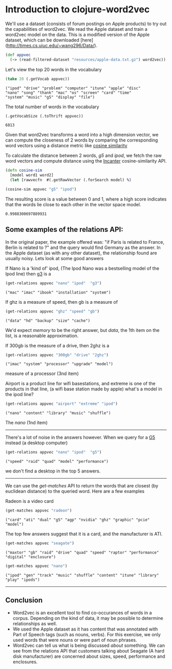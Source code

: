 # Introduction to clojure-word2vec

We'll use a dataset (consists of forum postings on Apple products) to try out the capabilities of word2vec.
We read the Apple dataset and train a word2vec model on the data. This is a modified version
of the Apple dataset, which can be downloaded [here] (http://times.cs.uiuc.edu/~wang296/Data/).

```clojure
(def appvec
  (-> (read-filtered-dataset "resources/apple-data.txt.gz") word2vec))
```

Let's view the top 20 words in the vocabulary

```clojure
(take 20 (.getVocab appvec))
```

```
("ipod" "drive" "problem" "computer" "itune" "apple" "disc" 
"nano" "song" "thank" "mac" "os" "screen" "card" "time" 
"system" "music" "g5" "display" "file")
```

The total number of words  in the vocabulary 

```clojure
(.getVocabSize (.toThrift appvec))
```
    6813


Given that word2vec transforms a word into a high dimension vector, we can
compute the closeness of 2 words by comparing the corresponding word vectors
using a distance metric like 
[cosine similarity](http://en.wikipedia.org/wiki/Cosine_similarity)

To calculate the distance between 2 words, *g5* and *ipod*,
we fetch the raw word vectors and compute distance using
the [Incanter](http://Incanter.org) cosine-similarity API.

```clojure
(defn cosine-sim
  [model word1 word2]
  (let [rawvecfn  #(.getRawVector (.forSearch model) %)

(cosine-sim appvec "g5" "ipod")

```
The resulting score is a value between 0 and 1, where a high score indicates
that the words lie close to each other in the vector space model.
```
0.9988300697889931
```

##  Some examples of the relations API:
In the original paper, the example offered was:
"if Paris is related to France, Berlin is related to ?"
and the query would find Germany as the answer.
In the Apple dataset (as with any other dataset),
the relationship found are usually noisy. Lets look at some
good answers

If Nano is a 'kind of' ipod, (The Ipod Nano was a bestselling model of the Ipod line)
then [g3](http://en.wikipedia.org/wiki/Power_Macintosh_G3_%28Blue_%26_White%29) is a

```clojure
(get-relations appvec "nano" "ipod"  "g3")
```
    ("mac" "imac" "ibook" "installation" "system")

If ghz is a measure of speed, then gb is a measure of

```clojure
(get-relations appvec "ghz" "speed" "gb")
```
    ("data" "hd" "backup" "size" "cache")

We'd expect *memory* to be the right answer, but *data*, 
the 1th item on the list, is a reasonable approximation.

If 300gb is the measure of a drive, then 2ghz is a

```clojure
(get-relations appvec "300gb" "drive" "2ghz")
```
    ("imac" "system" "processor" "upgrade" "model")
measure of a processor (3nd item)

Airport is a product line for wifi basestations, and extreme is 
one of the products in that line, (a wifi base station made by apple)
what's a model in the ipod line?

```clojure
(get-relations appvec "airport" "extreme" "ipod")
```
    ("nano" "content" "library" "music" "shuffle")
The *nano* (1nd item)

---
There's a lot of noise in the answers however.
When we query for a [G5](http://en.wikipedia.org/wiki/Power_Mac_G5) 
instead (a desktop computer)

```clojure
(get-relations appvec "nano" "ipod"  "g5")
```
    ("speed" "raid" "quad" "model" "performance")
    
we don't find a desktop in the top 5 answers.

---

We can use the *get-matches* API to return the words
that are closest (by euclidean distance) to the queried word.
Here are a few examples

Radeon is a video card
```clojure
(get-matches appvec "radeon")
```
    ("card" "ati" "dual" "g5" "agp" "nvidia" "ghz" "graphic" "pcie" "model")
The top few answers suggest that it is a card, and the manufacturer is ATI.

```clojure
(get-matches appvec "seagate")
```
    ("maxtor" "gb" "raid" "drive" "quad" "speed" "raptor" "performance" "digital" "enclosure")

```clojure
(get-matches appvec "nano")
```
    ("ipod" "gen" "track" "music" "shuffle" "content" "itune" "library" "play" "ipods")



---
## Conclusion

* Word2vec is an excellent tool to find co-occurances of words in a corpus. Depending on the kind of data, it may be possible to determine relationships as well.
* We used the Apple dataset as it has content that was annotated with Part of Speech tags (such as nouns, verbs). For this exercise, we only used words that were nouns or were part of noun phrases. 
* Word2vec can tell us what is being discussed *about* something. We can see from the relations API that customers talking about Seagate (A hard disk manufacturer) are concerned about sizes, speed, performance and enclosures.


